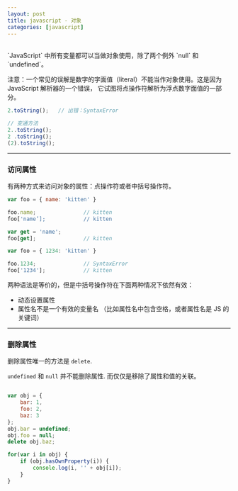 ```yaml
---
layout: post
title: javascript - 对象
categories: [javascript]
---
```


<br/>
`JavaScript` 中所有变量都可以当做对象使用，除了两个例外 `null` 和 `undefined`。

注意：一个常见的误解是数字的字面值（literal）不能当作对象使用。这是因为 JavaScript 解析器的一个错误， 它试图将点操作符解析为浮点数字面值的一部分。

```js
2.toString();   // 出错：SyntaxError

// 变通方法
2..toString();
2 .toString();
(2).toString();
```
- - -

### 访问属性

有两种方式来访问对象的属性：点操作符或者中括号操作符。

```js
var foo = { name: 'kitten' }

foo.name;               // kitten
foo['name’];            // kitten

var get = 'name';
foo[get];               // kitten

var foo = { 1234: 'kitten' }

foo.1234;               // SyntaxError
foo['1234'];            // kitten
```

两种语法是等价的，但是中括号操作符在下面两种情况下依然有效：
* 动态设置属性
* 属性名不是一个有效的变量名 （比如属性名中包含空格，或者属性名是 JS 的关键词）

- - -

### 删除属性

删除属性唯一的方法是 `delete`.

`undefined` 和 `null` 并不能删除属性. 而仅仅是移除了属性和值的关联。

```js

var obj = {
    bar: 1,
    foo: 2,
    baz: 3
};
obj.bar = undefined;
obj.foo = null;
delete obj.baz;

for(var i in obj) {
    if (obj.hasOwnProperty(i)) {
        console.log(i, '' + obj[i]);
    }
}
```